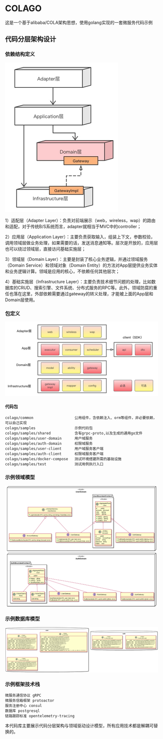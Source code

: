 # COLAGO

这是一个基于alibaba/COLA架构思想，使用golang实现的一套微服务代码示例

## 代码分层架构设计

### 依赖结构定义

![fenceng.png](doc/fenceng.png)

1）适配层（Adapter Layer）：负责对前端展示（web，wireless，wap）的路由和适配，对于传统B/S系统而言，adapter就相当于MVC中的controller；

2）应用层（Application Layer）：主要负责获取输入，组装上下文，参数校验，调用领域层做业务处理，如果需要的话，发送消息通知等。层次是开放的，应用层也可以绕过领域层，直接访问基础实施层；

3）领域层（Domain Layer）：主要是封装了核心业务逻辑，并通过领域服务（Domain Service）和领域对象（Domain Entity）的方法对App层提供业务实体和业务逻辑计算。领域是应用的核心，不依赖任何其他层次；

4）基础实施层（Infrastructure
Layer）：主要负责技术细节问题的处理，比如数据库的CRUD、搜索引擎、文件系统、分布式服务的RPC等。此外，领域防腐的重任也落在这里，外部依赖需要通过gateway的转义处理，才能被上面的App层和Domain层使用。

### 包定义

![fenbao.png](doc/fenbao.png)

#### 代码包

```
colago/common                   公用组件，含依赖注入、orm等组件，非必要依赖，可以自己实现
colago/samples                  示例代码包
colago/samples/shared           含有grpc-proto,以及生成的通用go文件
colago/samples/user-domain      用户域服务
colago/samples/auth-domain      权限域服务
colago/samples/user-client      用户域服务客户端
colago/samples/auth-client      权限域服务客户端
colago/samples/docker-compose   测试环境搭建所需的基础设施
colago/samples/test             测试用例执行入口
```
 
### 示例领域模型
![user-domain.png](doc/user-domain.png)
![auth-domain.png](doc/auth-domain.png)

### 示例数据库模型
![db.png](doc/db.png)

### 示例框架技术栈
    微服务通信协议 gRPC
    微服务信箱框架 protoactor
    服务注册中心 consul
    数据库 postgresql
    链路跟踪标准 opentelemetry-tracing
本代码库主要展示代码分层架构与领域驱动设计模型，所有应用技术都是解耦可替换的。
